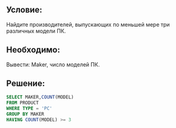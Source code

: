 ## Условие:
Найдите производителей, выпускающих по меньшей мере три различных модели ПК.

## Необходимо:
Вывести: Maker, число моделей ПК.

## Решение:
```sql
SELECT MAKER,COUNT(MODEL)
FROM PRODUCT
WHERE TYPE = 'PC'
GROUP BY MAKER
HAVING COUNT(MODEL) >= 3
```
